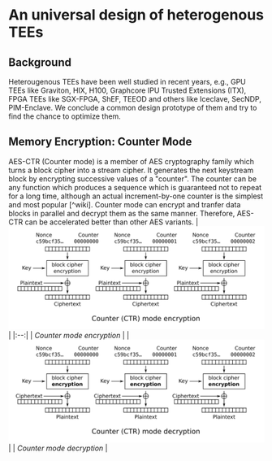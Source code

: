 # An universal design of heterogenous TEEs

## Background

Heterougenous TEEs have been well studied in recent years, e.g., GPU TEEs like Graviton, HIX, H100, Graphcore IPU Trusted Extensions (ITX), FPGA TEEs like SGX-FPGA, ShEF, TEEOD and others like Iceclave, SecNDP, PIM-Enclave. We conclude a common design prototype of them and try to find the chance to optimize them.

<!-- root of trust: hardware feature and firmware for access control, encryption and communication -->
<!-- specialized instructions -->
<!-- PCIe, DMA -->
<!-- X86 adopts the independent addressing method to separate the memory operation from the peripheral IO operation, so that there is a distinction between the memory space and the IO space. The instructions for accessing memory and peripheral registers within the X86 platform CPU are also different. -->

## Memory Encryption: Counter Mode

AES-CTR (Counter mode) is a member of AES cryptography family which turns a block cipher into a stream cipher. It generates the next keystream block by encrypting successive values of a "counter". The counter can be any function which produces a sequence which is guaranteed not to repeat for a long time, although an actual increment-by-one counter is the simplest and most popular [^wiki]. Counter mode can encrypt and tranfer data blocks in parallel and decrypt them as the same manner. Therefore, AES-CTR can be accelerated better than other AES variants.
|![encryption](./assets/CTR_encryption_2.svg)|
|:--:|
| *Counter mode encryption* |
|![decryption](./assets/CTR_decryption_2.svg)|
| *Counter mode decryption* |
